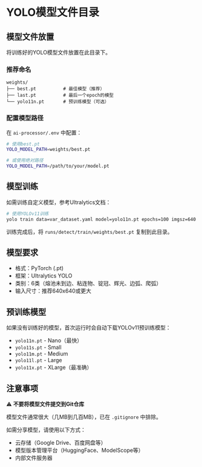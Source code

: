 # YOLO模型文件目录

## 模型文件放置

将训练好的YOLO模型文件放置在此目录下。

### 推荐命名

```
weights/
├── best.pt          # 最佳模型（推荐）
├── last.pt          # 最后一个epoch的模型
└── yolo11n.pt       # 预训练模型（可选）
```

### 配置模型路径

在 `ai-processor/.env` 中配置：

```bash
# 使用best.pt
YOLO_MODEL_PATH=weights/best.pt

# 或使用绝对路径
YOLO_MODEL_PATH=/path/to/your/model.pt
```

## 模型训练

如需训练自定义模型，参考Ultralytics文档：

```bash
# 使用YOLOv11训练
yolo train data=var_dataset.yaml model=yolo11n.pt epochs=100 imgsz=640
```

训练完成后，将 `runs/detect/train/weights/best.pt` 复制到此目录。

## 模型要求

- 格式：PyTorch (.pt)
- 框架：Ultralytics YOLO
- 类别：6类（熔池未到边、粘连物、锭冠、辉光、边弧、爬弧）
- 输入尺寸：推荐640x640或更大

## 预训练模型

如果没有训练好的模型，首次运行时会自动下载YOLOv11预训练模型：

- `yolo11n.pt` - Nano（最快）
- `yolo11s.pt` - Small
- `yolo11m.pt` - Medium
- `yolo11l.pt` - Large
- `yolo11x.pt` - XLarge（最准确）

## 注意事项

⚠️ **不要将模型文件提交到Git仓库**

模型文件通常很大（几MB到几百MB），已在 `.gitignore` 中排除。

如需分享模型，请使用以下方式：
- 云存储（Google Drive、百度网盘等）
- 模型版本管理平台（HuggingFace、ModelScope等）
- 内部文件服务器
